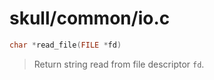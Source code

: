 # skull/common/io.c

```c
char *read_file(FILE *fd)
```

> Return string read from file descriptor `fd`.

